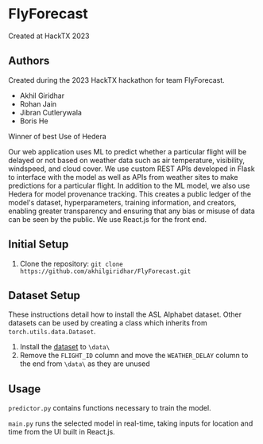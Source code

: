 # FlyForecast
Created at HackTX 2023

## Authors
Created during the 2023 HackTX hackathon for team FlyForecast.
- Akhil Giridhar
- Rohan Jain
- Jibran Cutlerywala
- Boris He

Winner of best Use of Hedera

Our web application uses ML to predict whether a particular flight will be delayed or not based on weather data such as air temperature, visibility, windspeed, and cloud cover. We use custom REST APIs developed in Flask to interface with the model as well as APIs from weather sites to make predictions for a particular flight. In addition to the ML model, we also use Hedera for model provenance tracking. This creates a public ledger of the model's dataset, hyperparameters, training information, and creators, enabling greater transparency and ensuring that any bias or misuse of data can be seen by the public. We use React.js for the front end.

## Initial Setup

1. Clone the repository: `git clone https://github.com/akhilgiridhar/FlyForecast.git`

## Dataset Setup

These instructions detail how to install the ASL Alphabet dataset. 
Other datasets can be used by creating a class which inherits from `torch.utils.data.Dataset`.

1. Install the [dataset](https://github.com/nitilaksha1/Analysis-of-Flight-Delay-and-Weather-Dataset/blob/master/machine-learning/Flight-weather-delay-correlation-data.csv) to `\data\`
2. Remove the `FLIGHT_ID` column and move the  `WEATHER_DELAY` column to the end from `\data\` as they are unused 

## Usage

`predictor.py` contains functions necessary to train the model.

`main.py` runs the selected model in real-time, taking inputs for location and time from the UI built in React.js.
